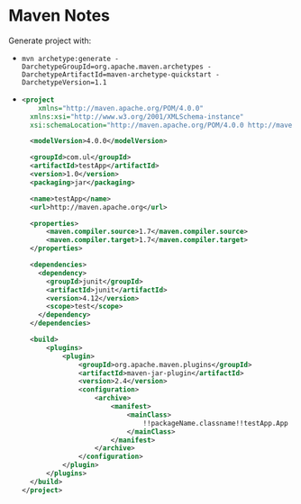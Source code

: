 # Maven Notes

Generate project with:
* ```mvn archetype:generate -DarchetypeGroupId=org.apache.maven.archetypes -DarchetypeArtifactId=maven-archetype-quickstart -DarchetypeVersion=1.1```
* ```xml
  <project
 	  xmlns="http://maven.apache.org/POM/4.0.0"
  	xmlns:xsi="http://www.w3.org/2001/XMLSchema-instance"
    xsi:schemaLocation="http://maven.apache.org/POM/4.0.0 http://maven.apache.org/xsd/maven-4.0.0.xsd">
  
    <modelVersion>4.0.0</modelVersion>
  
    <groupId>com.ul</groupId>
    <artifactId>testApp</artifactId>
    <version>1.0</version>
    <packaging>jar</packaging>
  
    <name>testApp</name>
    <url>http://maven.apache.org</url>
  
    <properties>
  		<maven.compiler.source>1.7</maven.compiler.source>
  		<maven.compiler.target>1.7</maven.compiler.target>
    </properties>
  
    <dependencies>
      <dependency>
        <groupId>junit</groupId>
        <artifactId>junit</artifactId>
        <version>4.12</version>
        <scope>test</scope>
      </dependency>
    </dependencies>
  
  	<build>
  		<plugins>
  			<plugin>
  				<groupId>org.apache.maven.plugins</groupId>
  				<artifactId>maven-jar-plugin</artifactId>
  				<version>2.4</version>
  				<configuration>
  					<archive>
  						<manifest>
  							<mainClass>
  								!!packageName.classname!!testApp.App
  							</mainClass>
  						</manifest>
  					</archive>
  				</configuration>
  			</plugin>
  		</plugins>
  	</build>
  </project>
	```
